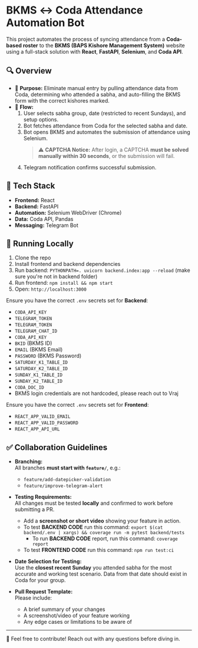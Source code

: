 # BKMS ↔ Coda Attendance Automation Bot

This project automates the process of syncing attendance from a **Coda-based roster** to the **BKMS (BAPS Kishore Management System)** website using a full-stack solution with **React**, **FastAPI**, **Selenium**, and **Coda API**.

## 🔍 Overview

- 🧠 **Purpose:** Eliminate manual entry by pulling attendance data from Coda, determining who attended a sabha, and auto-filling the BKMS form with the correct kishores marked.
- 🔄 **Flow:** 
  1. User selects sabha group, date (restricted to recent Sundays), and setup options.
  2. Bot fetches attendance from Coda for the selected sabha and date.
  3. Bot opens BKMS and automates the submission of attendance using Selenium.  
     > ⚠️ **CAPTCHA Notice:** After login, a CAPTCHA **must be solved manually within 30 seconds**, or the submission will fail.
  4. Telegram notification confirms successful submission.

## 🧱 Tech Stack

- **Frontend:** React
- **Backend:** FastAPI
- **Automation:** Selenium WebDriver (Chrome)
- **Data:** Coda API, Pandas
- **Messaging:** Telegram Bot

## 🚀 Running Locally

1. Clone the repo
2. Install frontend and backend dependencies
3. Run backend: `PYTHONPATH=. uvicorn backend.index:app --reload` (make sure you're not in backend folder)
4. Run frontend: `npm install && npm start`
5. Open: `http://localhost:3000`

Ensure you have the correct `.env` secrets set for **Backend**:
- `CODA_API_KEY`
- `TELEGRAM_TOKEN`
- `TELEGRAM_TOKEN`
- `TELEGRAM_CHAT_ID`
- `CODA_API_KEY`
- `BKID` (BKMS ID)
- `EMAIL` (BKMS Email)
- `PASSWORD` (BKMS Password)
- `SATURDAY_K1_TABLE_ID`
- `SATURDAY_K2_TABLE_ID`
- `SUNDAY_K1_TABLE_ID`
- `SUNDAY_K2_TABLE_ID`
- `CODA_DOC_ID`
- BKMS login credentials are not hardcoded, please reach out to Vraj

Ensure you have the correct `.env` secrets set for **Frontend**:
- `REACT_APP_VALID_EMAIL`
- `REACT_APP_VALID_PASSWORD`
- `REACT_APP_API_URL`

## ✅ Collaboration Guidelines

- **Branching:**  
  All branches **must start with `feature/`**, e.g.:
  - `feature/add-datepicker-validation`
  - `feature/improve-telegram-alert`

- **Testing Requirements:**  
  All changes must be tested **locally** and confirmed to work before submitting a PR.
  - Add a **screenshot or short video** showing your feature in action.
  - To test **BACKEND CODE** run this command: `export $(cat backend/.env | xargs) && coverage run -m pytest backend/tests`
    - To run **BACKEND CODE** report, run this command: `coverage report`
  - To test **FRONTEND CODE** run this command: `npm run test:ci`

- **Date Selection for Testing:**  
  Use the **closest recent Sunday** you attended sabha for the most accurate and working test scenario. Data from that date should exist in Coda for your group.

- **Pull Request Template:**  
  Please include:
  - A brief summary of your changes
  - A screenshot/video of your feature working
  - Any edge cases or limitations to be aware of

---

👋 Feel free to contribute! Reach out with any questions before diving in.
